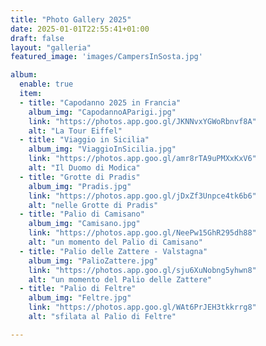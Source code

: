 ```yaml
---
title: "Photo Gallery 2025"
date: 2025-01-01T22:55:41+01:00
draft: false
layout: "galleria"
featured_image: 'images/CampersInSosta.jpg'

album:
  enable: true
  item:
  - title: "Capodanno 2025 in Francia"
    album_img: "CapodannoAParigi.jpg"
    link: "https://photos.app.goo.gl/JKNNvxYGWoRbnvf8A"
    alt: "La Tour Eiffel"  
  - title: "Viaggio in Sicilia"
    album_img: "ViaggioInSicilia.jpg"
    link: "https://photos.app.goo.gl/amr8rTA9uPMXxKxV6"
    alt: "Il Duomo di Modica"  
  - title: "Grotte di Pradis"
    album_img: "Pradis.jpg"
    link: "https://photos.app.goo.gl/jDxZf3Unpce4tk6b6"
    alt: "nelle Grotte di Pradis"  
  - title: "Palio di Camisano"
    album_img: "Camisano.jpg"
    link: "https://photos.app.goo.gl/NeePw15GhR295dh88"
    alt: "un momento del Palio di Camisano"  
  - title: "Palio delle Zattere - Valstagna"
    album_img: "PalioZattere.jpg"
    link: "https://photos.app.goo.gl/sju6XuNobng5yhwn8"
    alt: "un momento del Palio delle Zattere"  
  - title: "Palio di Feltre"
    album_img: "Feltre.jpg"
    link: "https://photos.app.goo.gl/WAt6PrJEH3tkkrrg8"
    alt: "sfilata al Palio di Feltre"  

---
```



